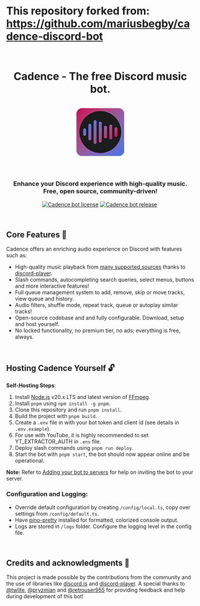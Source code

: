 # This repository forked from: https://github.com/mariusbegby/cadence-discord-bot

<h1 align="center">
    <br>
    Cadence - The free Discord music bot.
    <br><br>
    <img src="./assets/logo-rounded-128px.png" alt="Cadence icon">
    <br><br>
</h1>

<h3 align="center">
    Enhance your Discord experience with high-quality music.<br>
    Free, open source, community-driven!
</h3>

<p align="center">
    <a href="https://github.com/mariusbegby/cadence-discord-bot/blob/main/LICENSE.md"><img src="https://img.shields.io/github/license/mariusbegby/cadence-discord-bot?style=for-the-badge&label=License&labelColor=1b1c1d&logo=github&logoColor=white&color=4c73df" alt="Cadence bot license"></a>
    <a href="https://github.com/mariusbegby/cadence-discord-bot/releases"><img src="https://img.shields.io/github/package-json/v/mariusbegby/cadence-discord-bot/main?style=for-the-badge&label=Version&labelColor=1b1c1d&logo=github&logoColor=white&color=4c73df" alt="Cadence bot release"></a>&nbsp;
</p>

<br>

## Core Features 🌟

Cadence offers an enriching audio experience on Discord with features such as:

-   High-quality music playback from [many supported sources](https://discord-player.js.org/guide/extractors/stream-sources) thanks to [discord-player](https://github.com/androz2091/discord-player).
-   Slash commands, autocompleting search queries, select menus, buttons and more interactive features!
-   Full queue management system to add, remove, skip or move tracks, view queue and history.
-   Audio filters, shuffle mode, repeat track, queue or autoplay similar tracks!
-   Open-source codebase and and fully configurable. Download, setup and host yourself.
-   No locked functionality, no premium tier, no ads; everything is free, always.

<br>

## Hosting Cadence Yourself 🔓

**Self-Hosting Steps**:

1. Install [Node.js](https://nodejs.org/en/download/) v20.x LTS and latest version of [FFmpeg](https://ffmpeg.org/download.html).
2. Install `pnpm` using `npm install -g pnpm`.
3. Clone this repository and run `pnpm install`.
4. Build the project with `pnpm build`.
5. Create a `.env` file in with your bot token and client id (see details in `.env.example`).
6. For use with YouTube, it is highly recommended to set YT_EXTRACTOR_AUTH in `.env` file.
7. Deploy slash commands using `pnpm run deploy`.
8. Start the bot with `pnpm start`, the bot should now appear online and be operational.

**Note:** Refer to [Adding your bot to servers](https://discordjs.guide/preparations/adding-your-bot-to-servers.html#bot-invite-links) for help on inviting the bot to your server.

### Configuration and Logging:

-   Override default configuration by creating `/config/local.ts`, copy over settings from `/config/default.ts`.
-   Have [pino-pretty](https://www.npmjs.com/package/pino-pretty) installed for formatted, colorized console output.
-   Logs are stored in `/logs` folder. Configure the logging level in the config file.

<br>

## Credits and acknowledgments 🎉

This project is made possible by the contributions from the community and the use of libraries like [discord.js](https://github.com/discordjs/discord.js/) and [discord-player](https://github.com/Androz2091/discord-player). A special thanks to [@twlite](https://github.com/twlite), [@pryzmian](https://github.com/pryzmian) and [@retrouser955](https://github.com/retrouser955) for providing feedback and help during development of this bot!
